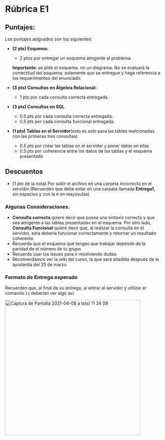 # Rúbrica E1

## Puntajes: 

Los puntajes asignados son los siguientes:

- **(2 pts) Esquema:** 
  - 2 ptos por entregar un esquema atingente al problema. 
  
  **Importante**: se pide el esquema, no un diagrama. No se evaluará la correctitud del esquema, solamente que se entregue y haga referencia a los requerimientos del enunciado.

- **(3 pts) Consultas en Álgebra Relacional:** 
  - 1 pto por cada consulta correcta entregada.

- **(3 pts) Consultas en SQL**
  - 0.5 pts por cada consulta correcta entregada.
  - 0.5 pts por cada consulta funcional entregada.

- **(1 pto) Tablas en el Servidor**(esto es solo para las tablas realcionadas con las primeras tres consultas)
  - 0.5 pts por crear las tablas en el servidor y poner datos en ellas
  - 0.5 pts por coherencia entre los datos de las tablas y el esquema presentado


## Descuentos

- (1 pto de la nota) Por subir el archivo en una carpeta incorrecta en el servidor.(Recuerden que debe estar en una carpeta llamada **Entrega1**, sin espacios y con la e en mayúsulas)

### Algunas Consideraciones.

- **Consulta correcta** quiere decir que posea una sintaxis correcta y que sea atingente a las tablas presentadas en el esquema. Por otro lado, **Consulta Funcional** quiere decir que, al realizar la consulta en el servidor, esta debería funcionar correctamente y retornar un resultado coherente.
- Recuerda que el esquema que tengas que trabajar depende de la paridad de el número de tu grupo. 
- Recuerda usar los issues para ir resolviendo dudas.
- Recomendamos ver la wiki del curso, la que será añadida después de la ayudantía del 25 de marzo

### Formato de Entrega esperado

Recuerden que, al final de su entrega, al entrar al servidor y utilizar el comando ```ls``` deberían ver algo así:

<img width="439" alt="Captura de Pantalla 2021-04-08 a la(s) 11 24 09" src="https://user-images.githubusercontent.com/37157550/114055497-d43c4700-985e-11eb-93f4-db52bb60e3ae.png">
